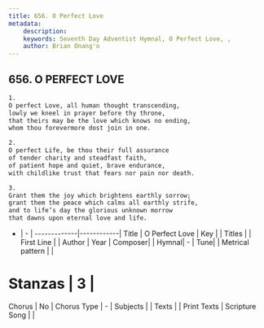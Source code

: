 ```yaml
---
title: 656. O Perfect Love
metadata:
    description: 
    keywords: Seventh Day Adventist Hymnal, O Perfect Love, , 
    author: Brian Onang'o
---
```



## 656. O PERFECT LOVE

```txt
1.
O perfect Love, all human thought transcending,
lowly we kneel in prayer before thy throne,
that theirs may be the love which knows no ending,
whom thou forevermore dost join in one.

2.
O perfect Life, be thou their full assurance
of tender charity and steadfast faith,
of patient hope and quiet, brave endurance,
with childlike trust that fears nor pain nor death.

3.
Grant them the joy which brightens earthly sorrow;
grant them the peace which calms all earthly strife,
and to life’s day the glorious unknown morrow
that dawns upon eternal love and life.
```

- |   -  |
-------------|------------|
Title | O Perfect Love |
Key |  |
Titles |  |
First Line |  |
Author | 
Year | 
Composer|  |
Hymnal|  - |
Tune|  |
Metrical pattern | |
# Stanzas | 3 |
Chorus | No |
Chorus Type | - |
Subjects |  |
Texts |  |
Print Texts | 
Scripture Song |  |
  
